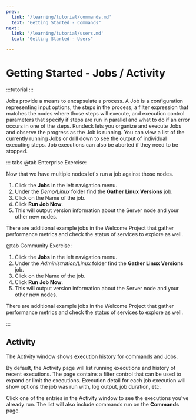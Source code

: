 ```yaml
---
prev:
  link: '/learning/tutorial/commands.md'
  text: "Getting Started - Commands"
next:
  link: '/learning/tutorial/users.md'
  text: "Getting Started - Users"

---
```




# Getting Started - Jobs / Activity

:::tutorial
:::

Jobs provide a means to encapsulate a process. A Job is a configuration representing input options, the steps in the process, a filter expression that matches the nodes where those steps will execute, and execution control parameters that specify if steps are run in parallel and what to do if an error occurs in one of the steps.
Rundeck lets you organize and execute Jobs and observe the progress as the Job is running. You can view a list of the currently running Jobs or drill down to see the output of individual executing steps. Job executions can also be aborted if they need to be stopped.

::: tabs
@tab Enterprise Exercise:

Now that we have multiple nodes let's run a job against those nodes.

1. Click the **Jobs** in the left navigation menu.
1. Under the _Demo/Linux_ folder find the **Gather Linux Versions** job.
1. Click on the Name of the job.
1. Click **Run Job Now**.
1. This will output version information about the Server node and your other new nodes.

There are additional example jobs in the Welcome Project that gather performance metrics and check the status of services to explore as well.

@tab Community Exercise:
1. Click the **Jobs** in the left navigation menu.
1. Under the _Administration/Linux_ folder find the **Gather Linux Versions** job.
1. Click on the Name of the job.
1. Click **Run Job Now**.
1. This will output version information about the Server node and your other new nodes.

There are additional example jobs in the Welcome Project that gather performance metrics and check the status of services to explore as well.

:::

## Activity

The Activity window shows execution history for commands and Jobs.

By default, the Activity page will list running executions and history of recent executions. The page contains a filter control that can be used to expand or limit the executions. Execution detail for each job execution will show options the job was run with, log output, job duration, etc.

Click one of the entries in the Activity window to see the executions you've already run.  The list will also include commands run on the **Commands** page.
